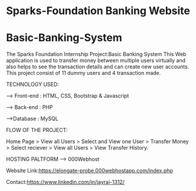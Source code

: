 # Sparks-Foundation Banking Website
# Basic-Banking-System

The Sparks Foundation Internship Project:Basic Banking System
This Web application is used to transfer money between multiple users virtually and also helps to see the transaction details and can create new user accounts.
This project consist of 11 dummy users and 4 transaction made.

TECHNOLOGY USED:

--> Front-end : HTML, CSS, Bootstrap & Javascript

--> Back-end : PHP 

-->Database : MySQL

FLOW OF THE PROJECT:

Home Page > View all Users > Select and View one User > Transfer Money > Select reciever > View all Users > View Transfer History.


HOSTING PALTFORM 
--> 000Webhost

Website Link:https://elongate-probe.000webhostapp.com/index.php



Contact:https://www.linkedin.com/in/jayraj-1312/
